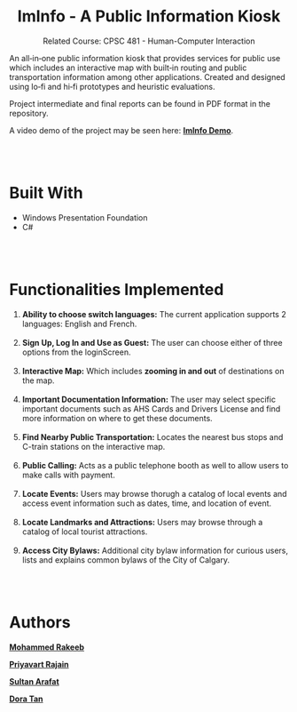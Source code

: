 <h1 align="center">ImInfo - A Public Information Kiosk</h1>

<p align="center"> Related Course: CPSC 481 - Human-Computer Interaction </p>

<p> An all‑in‑one public information kiosk that provides services for public use which includes an interactive map with built‑in routing and public
transportation information among other applications. Created and designed using lo‑fi and hi‑fi prototypes and heuristic evaluations. 
  
Project intermediate and final reports can be found in PDF format in the repository. </p>

A video demo of the project may be seen here: [**ImInfo Demo**](https://drive.google.com/file/d/11rxYopSwVe7vLG-fbrWZ2WM0kjYECYaX/view?usp=sharing).

<br></br>

# Built With
- Windows Presentation Foundation
- C#

<br></br>

# Functionalities Implemented
1. **Ability to choose switch languages:** The current application supports 2 languages: English and French. <br></br>
3. **Sign Up, Log In and Use as Guest:** The user can choose either of three options from the loginScreen. <br></br>
4. **Interactive Map:** Which includes **zooming in and out** of destinations on the map. <br></br>
5. **Important Documentation Information:** The user may select specific important documents such as AHS Cards and Drivers License and find more information on where to get these documents. <br></br>
6. **Find Nearby Public Transportation:** Locates the nearest bus stops and C-train stations on the interactive map. <br></br>
7. **Public Calling:** Acts as a public telephone booth as well to allow users to make calls with payment. <br></br>
8. **Locate Events:** Users may browse thorugh a catalog of local events and access event information such as dates, time, and location of event. <br></br>
9. **Locate Landmarks and Attractions:** Users may browse through a catalog of local tourist attractions. <br></br>
10. **Access City Bylaws:** Additional city bylaw information for curious users, lists and explains common bylaws of the City of Calgary. <br>


<br></br>

# Authors

[**Mohammed Rakeeb**](https://github.com/Mohammed-Rakeeb)

[**Priyavart Rajain**](https://github.com/PriyavartRajain)

[**Sultan Arafat**](https://github.com/sultan179)

[**Dora Tan**](https://github.com/DoughraT)

